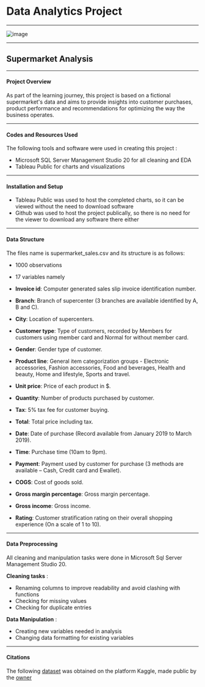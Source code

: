 # Data Analytics Project

---

![image](https://github.com/robertsoli/Supermarket_Analysis/assets/156069037/57e16eea-fef1-435f-824f-fbdc9acc3de3)

---

## Supermarket Analysis

---

#### Project Overview

As part of the learning journey, this project is based on a fictional supermarket's data and aims to provide insights into customer purchases, product performance and recommendations for optimizing the way the business operates. 

---

#### Codes and Resources Used

The following tools and software were used in creating this project :

 - Microsoft SQL Server Management Studio 20 for all cleaning and EDA
 - Tableau Public for charts and visualizations

---

#### Installation and Setup

- Tableau Public was used to host the completed charts, so it can be viewed without the need to download software
- Github was used to host the project publically, so there is no need for the viewer to download any software there either

---

#### Data Structure

The files name is supermarket_sales.csv and its structure is as follows: 

 - 1000 observations

 - 17 variables namely 

  - **Invoice id**: Computer generated sales slip invoice identification number.

  - **Branch**: Branch of supercenter (3 branches are available identified by A, B and C).

  - **City**: Location of supercenters.

  - **Customer type**: Type of customers, recorded by Members for customers using member card and Normal for without member card.

  - **Gender**: Gender type of customer.

  - **Product line**: General item categorization groups - Electronic accessories, Fashion accessories, Food and beverages, Health and beauty, Home and lifestyle, Sports and travel.

  - **Unit price**: Price of each product in $.

  - **Quantity**: Number of products purchased by customer.

  - **Tax**: 5% tax fee for customer buying.

  - **Total**: Total price including tax.

  - **Date**: Date of purchase (Record available from January 2019 to March 2019).

  - **Time**: Purchase time (10am to 9pm).

  - **Payment**: Payment used by customer for purchase (3 methods are available – Cash, Credit card and Ewallet).

  - **COGS**: Cost of goods sold.

  - **Gross margin percentage**: Gross margin percentage.

  - **Gross income**: Gross income.

  - **Rating**: Customer stratification rating on their overall shopping experience (On a scale of 1 to 10).

---

#### Data Preprocessing

All cleaning and manipulation tasks were done in Microsoft Sql Server Management Studio 20.

**Cleaning tasks** :

 - Renaming columns to improve readability and avoid clashing with functions
 - Checking for missing values
 - Checking for duplicate entries

**Data Manipulation** :

 - Creating new variables needed in analysis
 - Changing data formatting for existing variables

---

#### Citations

The following [dataset](https://www.kaggle.com/datasets/lovishbansal123/sales-of-a-supermarket) was obtained on the platform Kaggle, made public by the [owner](https://www.kaggle.com/lovishbansal123)


